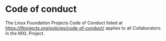 <!-- SPDX-FileCopyrightText: 2025 Contributors to the Media eXchange Layer project. -->
<!-- SPDX-License-Identifier: CC-BY-4.0 -->

# Code of conduct

The Linux Foundation Projects Code of Conduct listed at <https://lfprojects.org/policies/code-of-conduct/> applies to all Collaborators in the MXL Project.
